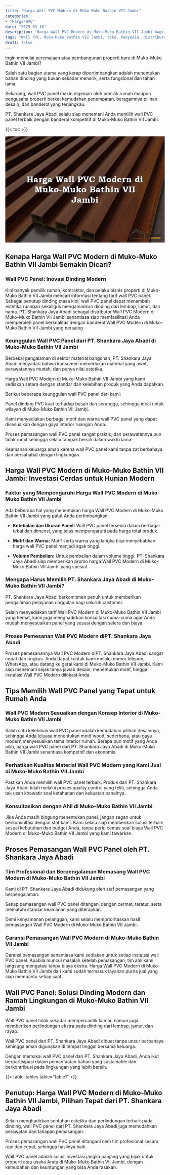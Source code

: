 ```yaml
---
title: "Harga Wall PVC Modern di Muko-Muko Bathin VII Jambi"
categories: 
- "Harga-WVC"
date: "2025-03-16"
description: "Harga Wall PVC Modern di Muko-Muko Bathin VII Jambi bagi tempat tinggal, kantor, serta gerai. Material berkualitas, variasi motif, warna menarik, beserta layanan pemasangan oleh tim profesional dan kepastian resmi!|Servis penyediaan Wall PVC Modern di Muko-Muko Bathin VII Jambi bagi keperluan hunian, perkantoran, atau ritel, dengan panel terbaik dan instalasi oleh tenaga ahli berpengalaman dan garansi resmi.|Alternatif Wall PVC Modern di Muko-Muko Bathin VII Jambi yang terpercaya untuk tempat tinggal, perkantoran, serta toko, bersama material terbaik dan instalasi oleh teknisi profesional dan jaminan resmi.|Penjualan Wall PVC Modern di Muko-Muko Bathin VII Jambi untuk hunian, kantor, dan toko, beserta produk berkualitas dan instalasi oleh teknisi profesional, lengkap beserta jaminan resmi.}"
tags: "Wall PVC, Muko-Muko Bathin VII Jambi, toko, Penyedia, distributor"
draft: false
---
```


Ingin memulai peremajaan atau pembangunan properti baru di Muko-Muko Bathin VII Jambi?

Salah satu bagian utama yang kerap dipertimbangkan adalah menentukan bahan dinding yang bukan sekadar menarik, serta fungsional dan tahan lama.

Sekarang, wall PVC panel makin digemari oleh pemilik rumah maupun pengusaha properti berkat kemudahan penempatan, beragamnya pilihan desain, dan banderol yang terjangkau.

PT. Shankara Jaya Abadi selalu siap menemani Anda memilih wall PVC panel terbaik dengan banderol kompetitif di Muko-Muko Bathin VII Jambi.

{{< toc >}}

![Harga Wall PVC Modern di Muko-Muko Bathin VII Jambi](/images/Harga-WVC/Harga-Wall-PVC-Modern-di-Muko-Muko-Bathin-VII-Jambi.png)


## Kenapa Harga Wall PVC Modern di Muko-Muko Bathin VII Jambi Semakin Dicari?

### Wall PVC Panel: Inovasi Dinding Modern

Kini banyak pemilik rumah, kontraktor, dan pelaku bisnis properti di Muko-Muko Bathin VII Jambi mencari informasi tentang tarif wall PVC panel. Sebagai penutup dinding masa kini, wall PVC panel dapat menambah estetika ruangan sekaligus mengamankan dinding dari lembap, lumut, dan hama. PT. Shankara Jaya Abadi sebagai distributor Wall PVC Modern di Muko-Muko Bathin VII Jambi senantiasa siap memfasilitasi Anda memperoleh panel berkualitas dengan banderol Wall PVC Modern di Muko-Muko Bathin VII Jambi yang bersaing

### Keunggulan Wall PVC Panel dari PT. Shankara Jaya Abadi di Muko-Muko Bathin VII Jambi

Berbekal pengalaman di sektor material bangunan, PT. Shankara Jaya Abadi menyadari bahwa konsumen memerlukan material yang awet, perawatannya mudah, dan punya nilai estetika.

Harga Wall PVC Modern di Muko-Muko Bathin VII Jambi yang kami sediakan setara dengan standar dan kelebihan produk yang Anda dapatkan.

Berikut beberapa keunggulan wall PVC panel dari kami:

Panel dinding PVC kuat terhadap basah dan serangga, sehingga ideal untuk wilayah di Muko-Muko Bathin VII Jambi.

Kami menyediakan berbagai motif dan warna wall PVC panel yang dapat disesuaikan dengan gaya interior ruangan Anda.

Proses pemasangan wall PVC panel sangat praktis, dan perawatannya pun tidak rumit sehingga selalu tampak bersih dalam waktu lama.

Keamanan keluarga aman karena wall PVC panel kami tanpa zat berbahaya dan bersahabat dengan lingkungan.

## Harga Wall PVC Modern di Muko-Muko Bathin VII Jambi: Investasi Cerdas untuk Hunian Modern

### Faktor yang Mempengaruhi Harga Wall PVC Modern di Muko-Muko Bathin VII Jambi

Ada beberapa hal yang menentukan harga Wall PVC Modern di Muko-Muko Bathin VII Jambi yang patut Anda pertimbangkan.

- **Ketebalan dan Ukuran Panel:** Wall PVC panel tersedia dalam berbagai tebal dan dimensi, yang jelas mempengaruhi pada harga total produk.

- **Motif dan Warna:** Motif serta warna yang langka bisa menyebabkan harga wall PVC panel menjadi agak tinggi.

- **Volume Pembelian:** Untuk pembelian dalam volume tinggi, PT. Shankara Jaya Abadi siap memberikan promo harga Wall PVC Modern di Muko-Muko Bathin VII Jambi yang spesial.

### Mengapa Harus Memilih PT. Shankara Jaya Abadi di Muko-Muko Bathin VII Jambi?

PT. Shankara Jaya Abadi berkomitmen penuh untuk memberikan pengalaman pelayanan unggulan bagi seluruh customer.

Selain menyediakan tarif Wall PVC Modern di Muko-Muko Bathin VII Jambi yang hemat, kami juga menghadirkan konsultasi cuma-cuma agar Anda mudah menyesuaikan panel yang sesuai dengan selera dan biaya.

### Proses Pemesanan Wall PVC Modern diPT. Shankara Jaya Abadi

Proses pemesanannya Wall PVC Modern diPT. Shankara Jaya Abadi sangat cepat dan ringkas. Anda dapat kontak kami melalui nomor telepon, WhatsApp, atau datang ke gerai kami di Muko-Muko Bathin VII Jambi. Kami siap menemani sejak tanya jawab desain, menentukan motif, hingga instalasi Wall PVC Modern dilokasi Anda.

## Tips Memilih Wall PVC Panel yang Tepat untuk Rumah Anda

### Wall PVC Modern Sesuaikan dengan Konsep Interior di Muko-Muko Bathin VII Jambi

Salah satu kelebihan wall PVC panel adalah kemudahan pilihan desainnya, sehingga Anda leluasa menentukan motif wood, sederhana, atau gaya modern menyesuaikan tema interior rumah. Berapa pun motif yang Anda pilih, harga wall PVC panel dari PT. Shankara Jaya Abadi di Muko-Muko Bathin VII Jambi senantiasa kompetitif dan ekonomis.

### Perhatikan Kualitas Material Wall PVC Modern yang Kami Jual di Muko-Muko Bathin VII Jambi

Pastikan Anda memilih wall PVC panel terbaik. Produk dari PT. Shankara Jaya Abadi telah melalui proses quality control yang teliti, sehingga Anda tak usah khawatir soal ketahanan dan kekuatan panelnya.

### Konsultasikan dengan Ahli di Muko-Muko Bathin VII Jambi

Jika Anda masih bingung menentukan panel, jangan segan untuk berkonsultasi dengan staf kami. Kami selalu siap memberikan solusi terbaik sesuai kebutuhan dan budget Anda, tanpa perlu cemas soal biaya Wall PVC Modern di Muko-Muko Bathin VII Jambi yang kami tawarkan.

## Proses Pemasangan Wall PVC Panel oleh PT. Shankara Jaya Abadi

### Tim Profesional dan Berpengalaman Memasang Wall PVC Modern di Muko-Muko Bathin VII Jambi

Kami di PT. Shankara Jaya Abadi didukung oleh staf pemasangan yang berpengalaman.

Setiap pemasangan wall PVC panel ditangani dengan cermat, teratur, serta mematuhi standar keamanan yang diterapkan.

Demi kenyamanan pelanggan, kami selalu memprioritaskan hasil pemasangan Wall PVC Modern di Muko-Muko Bathin VII Jambi.

### Garansi Pemasangan Wall PVC Modern di Muko-Muko Bathin VII Jambi

Garansi pemasangan senantiasa kami sediakan untuk setiap instalasi wall PVC panel. Apabila muncul masalah setelah pemasangan, tim ahli kami langsung mengatasi tanpa biaya ekstra. Harga Wall PVC Modern di Muko-Muko Bathin VII Jambi dari kami sudah termasuk layanan purna jual yang siap membantu setiap saat.

## Wall PVC Panel: Solusi Dinding Modern dan Ramah Lingkungan di Muko-Muko Bathin VII Jambi

Wall PVC panel tidak sekadar mempercantik kamar, namun juga memberikan perlindungan ekstra pada dinding dari lembap, jamur, dan rayap.

Wall PVC panel dari PT. Shankara Jaya Abadi dibuat tanpa unsur berbahaya sehingga aman digunakan di tempat tinggal bersama keluarga.

Dengan memakai wall PVC panel dari PT. Shankara Jaya Abadi, Anda ikut berpartisipasi dalam pemanfaatan bahan yang sustainable dan berkontribusi pada lingkungan yang lebih bersih.

{{< table-tables table="table1" >}}

## Penutup: Harga Wall PVC Modern di Muko-Muko Bathin VII Jambi, Pilihan Tepat dari PT. Shankara Jaya Abadi

Selain menghadirkan sentuhan estetika dan perlindungan terbaik pada dinding, wall PVC panel dari PT. Shankara Jaya Abadi juga memudahkan perawatan dan tahapan pemasangan.

Proses pemasangan wall PVC panel ditangani oleh tim profesional secara rapi dan cepat, sehingga hasilnya baik.

Wall PVC panel adalah solusi investasi jangka panjang yang bijak untuk properti atau usaha Anda di Muko-Muko Bathin VII Jambi, dengan kemudahan dan keuntungan yang bisa Anda rasakan.